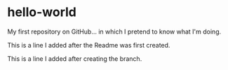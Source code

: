 # hello-world
My first repository on GitHub... in which I pretend to know what I'm doing. 

This is a line I added after the Readme was first created. 

This is a line I added after creating the branch. 
